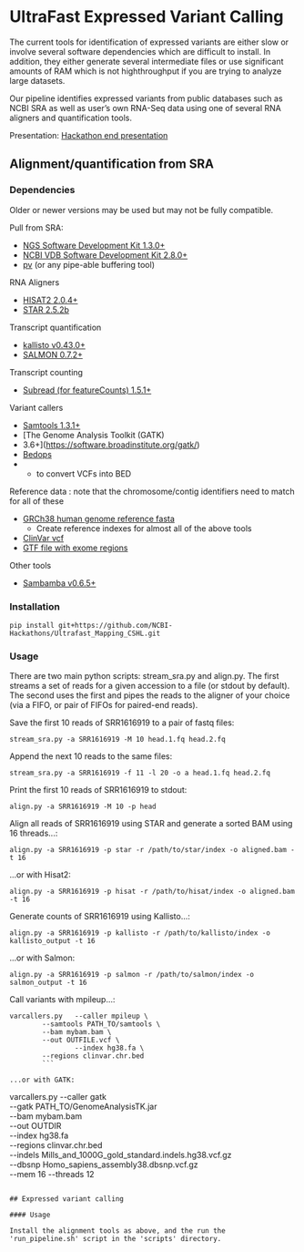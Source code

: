 # UltraFast Expressed Variant Calling

The current tools for identification of expressed variants are either slow or involve several software dependencies which are difficult to install. In addition, they either generate several intermediate files or use significant amounts of RAM which is not highthroughput if you are trying to analyze large datasets.

Our pipeline identifies expressed variants from public databases such as NCBI SRA as well as user’s own RNA-Seq data using one of several RNA aligners and quantification tools.

Presentation: [Hackathon end presentation](https://docs.google.com/presentation/d/1dUL5vSF2vqZljXa7FQJ6D-1eldAw0Gb-YeKrk9Gun8Q/pub?start=false&loop=false&delayms=3000)

## Alignment/quantification from SRA

### Dependencies

Older or newer versions may be used but may not be fully compatible.

Pull from SRA:

* [NGS Software Development Kit 1.3.0+](https://github.com/ncbi/ngs)
* [NCBI VDB Software Development Kit 2.8.0+](https://github.com/ncbi/ncbi-vdb)
* [pv](https://linux.die.net/man/1/pv) (or any pipe-able buffering tool)

RNA Aligners

* [HISAT2 2.0.4+](http://ccb.jhu.edu/software/hisat2/index.shtml)
* [STAR 2.5.2b](https://github.com/alexdobin/STAR)

Transcript quantification

* [kallisto v0.43.0+](https://pachterlab.github.io/kallisto/)
* [SALMON 0.7.2+](https://combine-lab.github.io/salmon/)

Transcript counting

* [Subread (for featureCounts) 1.5.1+](http://bioinf.wehi.edu.au/featureCounts/)

Variant callers

* [Samtools 1.3.1+](http://www.htslib.org/)
* [The Genome Analysis Toolkit (GATK)
* 3.6+](https://software.broadinstitute.org/gatk/)
* [Bedops](https://bedops.readthedocs.io/en/latest/content/reference/file-management/conversion/vcf2bed.html)
* - to convert VCFs into BED

Reference data : note that the chromosome/contig identifiers need to match for
all of these

* [GRCh38 human genome reference fasta]()
  * Create reference indexes for almost all of the above tools
* [ClinVar vcf]()
* [GTF file with exome regions]()


Other tools

* [Sambamba v0.6.5+](http://lomereiter.github.io/sambamba/)

### Installation

```
pip install git+https://github.com/NCBI-Hackathons/Ultrafast_Mapping_CSHL.git
```

### Usage

There are two main python scripts: stream_sra.py and align.py. The first streams a set of reads for a given accession to a file (or stdout by default). The second uses the first and pipes the reads to the aligner of your choice (via a FIFO, or pair of FIFOs for paired-end reads).

Save the first 10 reads of SRR1616919 to a pair of fastq files:

```
stream_sra.py -a SRR1616919 -M 10 head.1.fq head.2.fq
```

Append the next 10 reads to the same files:

```
stream_sra.py -a SRR1616919 -f 11 -l 20 -o a head.1.fq head.2.fq
```

Print the first 10 reads of SRR1616919 to stdout:

```
align.py -a SRR1616919 -M 10 -p head
```

Align all reads of SRR1616919 using STAR and generate a sorted BAM using 16 threads...:

```
align.py -a SRR1616919 -p star -r /path/to/star/index -o aligned.bam -t 16
```

...or with Hisat2:

```
align.py -a SRR1616919 -p hisat -r /path/to/hisat/index -o aligned.bam -t 16
```

Generate counts of SRR1616919 using Kallisto...:

```
align.py -a SRR1616919 -p kallisto -r /path/to/kallisto/index -o kallisto_output -t 16
```

...or with Salmon:

```
align.py -a SRR1616919 -p salmon -r /path/to/salmon/index -o salmon_output -t 16
```

Call variants with mpileup...:

```
varcallers.py 	--caller mpileup \
		--samtools PATH_TO/samtools \
		--bam mybam.bam \
		--out OUTFILE.vcf \
                --index hg38.fa \
		--regions clinvar.chr.bed 
		```

...or with GATK:

```
varcallers.py 	--caller gatk \
		--gatk PATH_TO/GenomeAnalysisTK.jar \
		--bam mybam.bam \
		--out OUTDIR \
		--index hg38.fa \
		--regions clinvar.chr.bed \
		--indels Mills_and_1000G_gold_standard.indels.hg38.vcf.gz \
		--dbsnp Homo_sapiens_assembly38.dbsnp.vcf.gz \
		--mem 16 --threads 12
```

## Expressed variant calling

#### Usage

Install the alignment tools as above, and the run the 'run_pipeline.sh' script in the 'scripts' directory.
